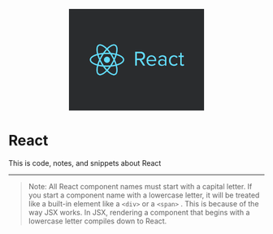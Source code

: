 <p align="center">
<img src="img/React-logo.png" height="200px" />
</p>
  
# React
This is code, notes, and snippets about React
-- --

> Note: All React component names must start with a capital letter. If you start a component name with a lowercase letter, it will be treated like a built-in element like a `<div>` or a `<span>` . This is because of the way JSX works. In JSX, rendering a component that begins with a lowercase letter compiles down to React.

